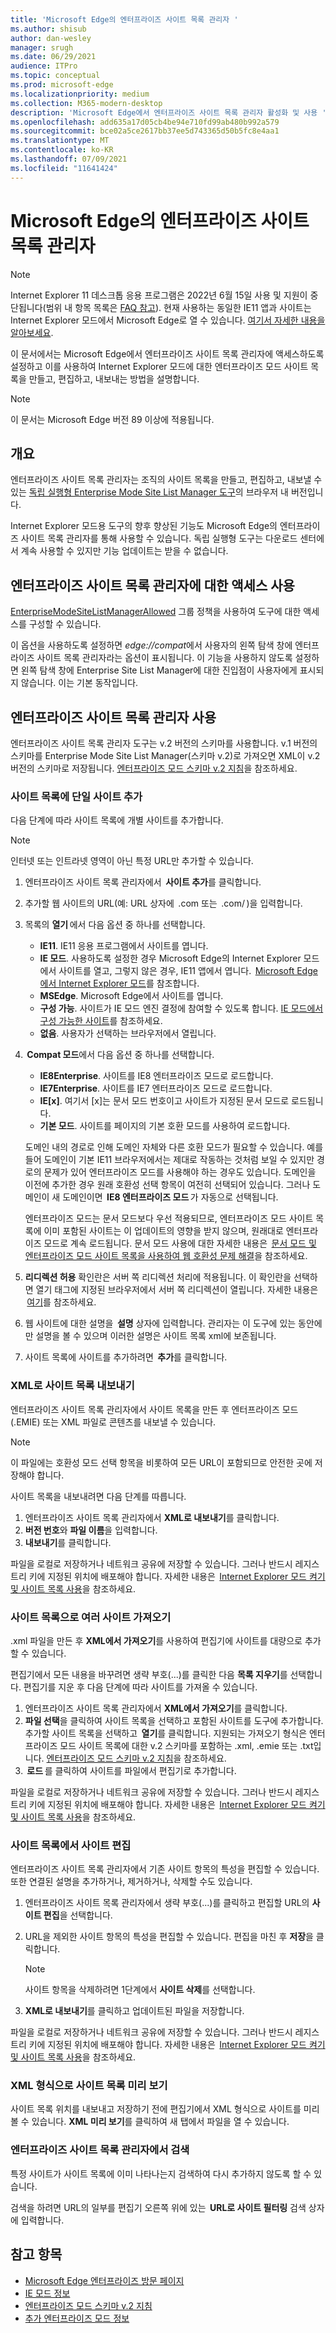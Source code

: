 ```yaml
---
title: 'Microsoft Edge의 엔터프라이즈 사이트 목록 관리자 '
ms.author: shisub
author: dan-wesley
manager: srugh
ms.date: 06/29/2021
audience: ITPro
ms.topic: conceptual
ms.prod: microsoft-edge
ms.localizationpriority: medium
ms.collection: M365-modern-desktop
description: 'Microsoft Edge에서 엔터프라이즈 사이트 목록 관리자 활성화 및 사용 '
ms.openlocfilehash: add635a17d05cb4be94e710fd99ab480b992a579
ms.sourcegitcommit: bce02a5ce2617bb37ee5d743365d50b5fc8e4aa1
ms.translationtype: MT
ms.contentlocale: ko-KR
ms.lasthandoff: 07/09/2021
ms.locfileid: "11641424"
---
```

# <a name="enterprise-site-list-manager-in-microsoft-edge"></a>Microsoft Edge의 엔터프라이즈 사이트 목록 관리자

>[!Note]
> Internet Explorer 11 데스크톱 응용 프로그램은 2022년 6월 15일 사용 및 지원이 중단됩니다(범위 내 항목 목록은 [FAQ 참고](https://techcommunity.microsoft.com/t5/windows-it-pro-blog/internet-explorer-11-desktop-app-retirement-faq/ba-p/2366549)). 현재 사용하는 동일한 IE11 앱과 사이트는 Internet Explorer 모드에서 Microsoft Edge로 열 수 있습니다. [여기서 자세한 내용을 알아보세요](https://blogs.windows.com/windowsexperience/2021/05/19/the-future-of-internet-explorer-on-windows-10-is-in-microsoft-edge/).

이 문서에서는 Microsoft Edge에서 엔터프라이즈 사이트 목록 관리자에 액세스하도록 설정하고 이를 사용하여 Internet Explorer 모드에 대한 엔터프라이즈 모드 사이트 목록을 만들고, 편집하고, 내보내는 방법을 설명합니다.

> [!NOTE]
> 이 문서는 Microsoft Edge 버전 89 이상에 적용됩니다. 

## <a name="overview"></a>개요

엔터프라이즈 사이트 목록 관리자는 조직의 사이트 목록을 만들고, 편집하고, 내보낼 수 있는 [독립 실행형 Enterprise Mode Site List Manager 도구](https://www.microsoft.com/download/details.aspx?id=49974)의 브라우저 내 버전입니다.

Internet Explorer 모드용 도구의 향후 향상된 기능도 Microsoft Edge의 엔터프라이즈 사이트 목록 관리자를 통해 사용할 수 있습니다. 독립 실행형 도구는 다운로드 센터에서 계속 사용할 수 있지만 기능 업데이트는 받을 수 없습니다.

## <a name="enabling-access-to-enterprise-site-list-manager"></a>엔터프라이즈 사이트 목록 관리자에 대한 액세스 사용

[EnterpriseModeSiteListManagerAllowed](./microsoft-edge-policies.md#enterprisemodesitelistmanagerallowed) 그룹 정책을 사용하여 도구에 대한 액세스를 구성할 수 있습니다.

이 옵션을 사용하도록 설정하면 *edge://compat*에서 사용자의 왼쪽 탐색 창에 엔터프라이즈 사이트 목록 관리자라는 옵션이 표시됩니다. 이 기능을 사용하지 않도록 설정하면 왼쪽 탐색 창에 Enterprise Site List Manager에 대한 진입점이 사용자에게 표시되지 않습니다. 이는 기본 동작입니다.

## <a name="using-the-enterprise-site-list-manager"></a>엔터프라이즈 사이트 목록 관리자 사용

엔터프라이즈 사이트 목록 관리자 도구는 v.2 버전의 스키마를 사용합니다. v.1 버전의 스키마를 Enterprise Mode Site List Manager(스키마 v.2)로 가져오면 XML이 v.2 버전의 스키마로 저장됩니다. [엔터프라이즈 모드 스키마 v.2 지침](/internet-explorer/ie11-deploy-guide/enterprise-mode-schema-version-2-guidance)을 참조하세요.

### <a name="add-single-sites-to-your-site-list"></a>사이트 목록에 단일 사이트 추가  

다음 단계에 따라 사이트 목록에 개별 사이트를 추가합니다.

> [!NOTE]
> 인터넷 또는 인트라넷 영역이 아닌 특정 URL만 추가할 수 있습니다.

1. 엔터프라이즈 사이트 목록 관리자에서  **사이트 추가**를 클릭합니다.
2. 추가할 웹 사이트의 URL(예: URL 상자에  <domain>.com 또는  <domain>.com/<path> )을 입력합니다.
3. 목록의 **열기** 에서 다음 옵션 중 하나를 선택합니다.

   - **IE11**. IE11 응용 프로그램에서 사이트를 엽니다.
   - **IE 모드**. 사용하도록 설정한 경우 Microsoft Edge의 Internet Explorer 모드에서 사이트를 열고, 그렇지 않은 경우, IE11 앱에서 엽니다.  [Microsoft Edge에서 Internet Explorer 모드](./edge-ie-mode.md)를 참조합니다.
   - **MSEdge**. Microsoft Edge에서 사이트를 엽니다.
   - **구성 가능**. 사이트가 IE 모드 엔진 결정에 참여할 수 있도록 합니다. [IE 모드에서 구성 가능한 사이트](./edge-learnmore-configurable-sites-ie-mode.md)를 참조하세요.
   - **없음**. 사용자가 선택하는 브라우저에서 열립니다.  

4.  **Compat 모드**에서 다음 옵션 중 하나를 선택합니다.

   - **IE8Enterprise**. 사이트를 IE8 엔터프라이즈 모드로 로드합니다.
   - **IE7Enterprise**. 사이트를 IE7 엔터프라이즈 모드로 로드합니다.
   - **IE[x]**. 여기서 [x]는 문서 모드 번호이고 사이트가 지정된 문서 모드로 로드됩니다.
   - **기본 모드**. 사이트를 페이지의 기본 호환 모드를 사용하여 로드합니다.

   도메인 내의 경로로 인해 도메인 자체와 다른 호환 모드가 필요할 수 있습니다. 예를 들어 도메인이 기본 IE11 브라우저에서는 제대로 작동하는 것처럼 보일 수 있지만 경로의 문제가 있어 엔터프라이즈 모드를 사용해야 하는 경우도 있습니다. 도메인을 이전에 추가한 경우 원래 호환성 선택 항목이 여전히 선택되어 있습니다. 그러나 도메인이 새 도메인이면  **IE8 엔터프라이즈 모드** 가 자동으로 선택됩니다.

   엔터프라이즈 모드는 문서 모드보다 우선 적용되므로, 엔터프라이즈 모드 사이트 목록에 이미 포함된 사이트는 이 업데이트의 영향을 받지 않으며, 원래대로 엔터프라이즈 모드로 계속 로드됩니다. 문서 모드 사용에 대한 자세한 내용은  [문서 모드 및 엔터프라이즈 모드 사이트 목록을 사용하여 웹 호환성 문제 해결](/internet-explorer/ie11-deploy-guide/fix-compat-issues-with-doc-modes-and-enterprise-mode-site-list)을 참조하세요.

5. **리디렉션 허용** 확인란은 서버 쪽 리디렉션 처리에 적용됩니다. 이 확인란을 선택하면 열기 태그에 지정된 브라우저에서 서버 쪽 리디렉션이 열립니다. 자세한 내용은  [여기](/internet-explorer/ie11-deploy-guide/enterprise-mode-schema-version-2-guidance#updated-schema-attributes)를 참조하세요.
6. 웹 사이트에 대한 설명을  **설명** 상자에 입력합니다. 관리자는 이 도구에 있는 동안에만 설명을 볼 수 있으며 이러한 설명은 사이트 목록 xml에 보존됩니다.
7. 사이트 목록에 사이트를 추가하려면  **추가**를 클릭합니다.

### <a name="export-site-list-to-xml"></a>XML로 사이트 목록 내보내기

엔터프라이즈 사이트 목록 관리자에서 사이트 목록을 만든 후 엔터프라이즈 모드(.EMIE) 또는 XML 파일로 콘텐츠를 내보낼 수 있습니다. 

> [!NOTE]
> 이 파일에는 호환성 모드 선택 항목을 비롯하여 모든 URL이 포함되므로 안전한 곳에 저장해야 합니다.

사이트 목록을 내보내려면 다음 단계를 따릅니다.

1. 엔터프라이즈 사이트 목록 관리자에서 **XML로 내보내기**를 클릭합니다.
2. **버전 번호**와 **파일 이름**을 입력합니다.
3. **내보내기**를 클릭합니다.

파일을 로컬로 저장하거나 네트워크 공유에 저장할 수 있습니다. 그러나 반드시 레지스트리 키에 지정된 위치에 배포해야 합니다. 자세한 내용은  [Internet Explorer 모드 켜기 및 사이트 목록 사용](./edge-ie-mode-policies.md)을 참조하세요.

### <a name="import-multiple-sites-to-your-site-list"></a>사이트 목록으로 여러 사이트 가져오기

.xml 파일을 만든 후 **XML에서 가져오기**를 사용하여 편집기에 사이트를 대량으로 추가할 수 있습니다.

편집기에서 모든 내용을 바꾸려면 생략 부호(...)를 클릭한 다음 **목록 지우기**를 선택합니다. 편집기를 지운 후 다음 단계에 따라 사이트를 가져올 수 있습니다.

1. 엔터프라이즈 사이트 목록 관리자에서 **XML에서 가져오기**를 클릭합니다. 
2. **파일 선택**을 클릭하여 사이트 목록을 선택하고 포함된 사이트를 도구에 추가합니다. 추가할 사이트 목록을 선택하고  **열기**를 클릭합니다. 지원되는 가져오기 형식은 엔터프라이즈 모드 사이트 목록에 대한 v.2 스키마를 포함하는 .xml, .emie 또는 .txt입니다. [엔터프라이즈 모드 스키마 v.2 지침](/internet-explorer/ie11-deploy-guide/enterprise-mode-schema-version-2-guidance)을 참조하세요.
3.  **로드** 를 클릭하여 사이트를 파일에서 편집기로 추가합니다.

파일을 로컬로 저장하거나 네트워크 공유에 저장할 수 있습니다. 그러나 반드시 레지스트리 키에 지정된 위치에 배포해야 합니다. 자세한 내용은  [Internet Explorer 모드 켜기 및 사이트 목록 사용](./edge-ie-mode-policies.md)을 참조하세요.

### <a name="edit-sites-in-your-site-list"></a>사이트 목록에서 사이트 편집

 엔터프라이즈 사이트 목록 관리자에서 기존 사이트 항목의 특성을 편집할 수 있습니다. 또한 연결된 설명을 추가하거나, 제거하거나, 삭제할 수도 있습니다.

1. 엔터프라이즈 사이트 목록 관리자에서 생략 부호(...)를 클릭하고 편집할 URL의 **사이트 편집**을 선택합니다.
2. URL을 제외한 사이트 항목의 특성을 편집할 수 있습니다. 편집을 마친 후 **저장**을 클릭합니다.

   > [!NOTE]
   > 사이트 항목을 삭제하려면 1단계에서 **사이트 삭제**를 선택합니다.

3. **XML로 내보내기**를 클릭하고 업데이트된 파일을 저장합니다.

파일을 로컬로 저장하거나 네트워크 공유에 저장할 수 있습니다. 그러나 반드시 레지스트리 키에 지정된 위치에 배포해야 합니다. 자세한 내용은  [Internet Explorer 모드 켜기 및 사이트 목록 사용](./edge-ie-mode-policies.md)을 참조하세요.

### <a name="preview-your-site-list-in-xml-format"></a>XML 형식으로 사이트 목록 미리 보기

사이트 목록 위치를 내보내고 저장하기 전에 편집기에서 XML 형식으로 사이트를 미리 볼 수 있습니다. **XML 미리 보기**를 클릭하여 새 탭에서 파일을 열 수 있습니다.

### <a name="search-in-the-enterprise-site-list-manager"></a>엔터프라이즈 사이트 목록 관리자에서 검색

특정 사이트가 사이트 목록에 이미 나타나는지 검색하여 다시 추가하지 않도록 할 수 있습니다.

검색을 하려면 URL의 일부를 편집기 오른쪽 위에 있는  **URL로 사이트 필터링** 검색 상자에 입력합니다.

## <a name="see-also"></a>참고 항목

- [Microsoft Edge 엔터프라이즈 방문 페이지](https://aka.ms/EdgeEnterprise)
- [IE 모드 정보](./edge-ie-mode.md)
- [엔터프라이즈 모드 스키마 v.2 지침](/internet-explorer/ie11-deploy-guide/enterprise-mode-schema-version-2-guidance)
- [추가 엔터프라이즈 모드 정보](/internet-explorer/ie11-deploy-guide/enterprise-mode-overview-for-ie11)